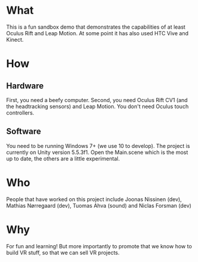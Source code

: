 # What
This is a fun sandbox demo that demonstrates the capabilities of at least Oculus Rift and Leap Motion. At some point it has also used HTC Vive and Kinect.

# How

## Hardware
First, you need a beefy computer. Second, you need Oculus Rift CV1 (and the headtracking sensors) and Leap Motion. You don't need Oculus touch controllers.

## Software
You need to be running Windows 7+ (we use 10 to develop). The project is currently on Unity version 5.5.3f1.
Open the Main.scene which is the most up to date, the others are a little experimental.

# Who
People that have worked on this project include Joonas Nissinen (dev), Mathias Nørregaard (dev), Tuomas Ahva (sound) and Niclas Forsman (dev)

# Why
For fun and learning! But more importantly to promote that we know how to build VR stuff, so that we can sell VR projects.
